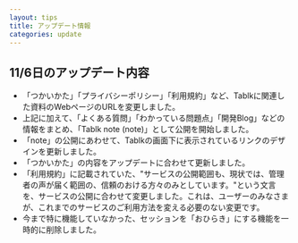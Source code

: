 ```yaml
---
layout: tips
title: アップデート情報
categories: update
---
```


## 11/6日のアップデート内容

- 「つかいかた」「プライバシーポリシー」「利用規約」など、Tablkに関連した資料のWebページのURLを変更しました。
- 上記に加えて、「よくある質問」「わかっている問題点」「開発Blog」などの情報をまとめ、「Tablk note (note)」として公開を開始しました。
- 「note」の公開にあわせて、Tablkの画面下に表示されているリンクのデザインを更新しました。
- 「つかいかた」の内容をアップデートに合わせて更新しました。
- 「利用規約」に記載されていた、"サービスの公開範囲も、現状では、管理者の声が届く範囲の、信頼のおける方々のみとしています。"という文言を、サービスの公開に合わせて変更しました。これは、ユーザーのみなさまが、これまでのサービスのご利用方法を変える必要のない変更です。
- 今まで特に機能していなかった、セッションを「おひらき」にする機能を一時的に削除しました。
